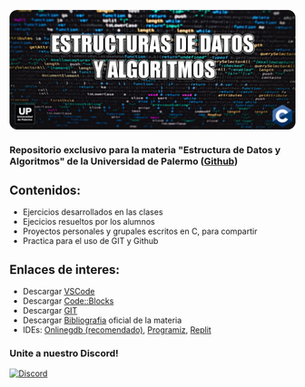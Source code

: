 ![](./assets/header.png)

### Repositorio exclusivo para la materia "Estructura de Datos y Algoritmos" de la Universidad de Palermo ([Github](https://github.com/UniversidadDePalermo))

## Contenidos:

* Ejercicios desarrollados en las clases
* Ejecicios resueltos por los alumnos
* Proyectos personales y grupales escritos en C, para compartir
* Practica para el uso de GIT y Github

## Enlaces de interes:

* Descargar [VSCode](https://code.visualstudio.com/)
* Descargar [Code::Blocks](http://www.codeblocks.org/downloads/)
* Descargar [GIT](https://git-scm.com)
* Descargar [Bibliografia](https://repositorio.upct.es/bitstream/handle/10317/1361/iap.pdf?sequence=10&isAllowed=y) oficial de la materia
* IDEs: [Onlinegdb (recomendado)](https://www.onlinegdb.com/online_c_compiler), [Programiz](https://www.programiz.com/c-programming/online-compiler/), [Replit](https://replit.com/languages/c)

### **Unite a nuestro Discord!**

  [![Discord](https://img.shields.io/discord/1015625333887733882?color=blue&label=discord&logo=discord&style=for-the-badge)](https://discord.gg/HHdXrC9A)
